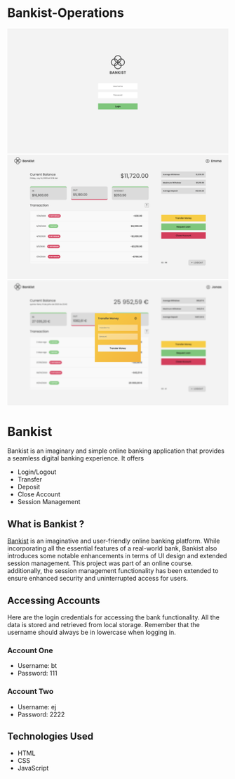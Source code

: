 # Bankist-Operations
![Login Preview](./images/project-preview-1.png)
![Dashboard Preview](./images/project-preview-2.png)
![Transfer Preview](./images/project-preview-3.png)

# Bankist
Bankist is an imaginary and simple online banking application that provides a seamless digital banking experience. It offers
 
- Login/Logout
- Transfer
- Deposit
- Close Account
- Session Management

## What is Bankist ?
[Bankist](https://bankist-operations.vercel.app/) is an imaginative and user-friendly online banking platform. While incorporating all the essential features of a real-world bank, Bankist also introduces some notable enhancements in terms of UI design and extended session management. This project was part of an online course. additionally, the session management functionality has been extended to ensure enhanced security and uninterrupted access for users.

## Accessing Accounts
Here are the login credentials for accessing the bank functionality. All the data is stored and retrieved from local storage. Remember that the username should always be in lowercase when logging in.

### Account One
- Username: bt
- Password: 111

### Account Two
- Username: ej
- Password: 2222

## Technologies Used
- HTML
- CSS
- JavaScript

